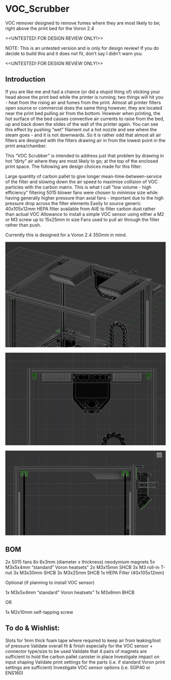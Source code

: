 # VOC_Scrubber
VOC remover designed to remove fumes where they are most likely to be; right above the print bed for the Voron 2.4



<<UNTESTED! FOR DESIGN REVIEW ONLY!>>

NOTE: This is an untested version and is only for design review! If you do decide to build this and it does not fit, don't say I didn't warn you. 

<<UNTESTED! FOR DESIGN REVIEW ONLY!>> 

## Introduction

If you are like me and had a chance (or did a stupid thing of) sticking your head above the print bed while the printer is running; two things will hit you - heat from the rising air and fumes from the print. Almost all printer filters open source or commercial does the same thing however, they are located near the print bed pulling air from the bottom. However when printing, the hot surface of the bed causes convective air currents to raise from the bed, up and back down the slides of the wall of the printer again. You can see this effect by pushing “wet” filament out a hot nozzle and see where the steam goes - and it is not downwards. So it is rather odd that almost all air filters are designed with the filters drawing air in from the lowest point in the print area/chamber. 

This  “VOC Scrubber” is intended to address just that problem by drawing in hot “dirty” air where they are most likely to go; at the top of the enclosed print space. The following are design choices made for this filter: 

Large quantity of carbon pallet to give longer mean-time-between-service of the filter and slowing down the air speed to maximise collision of VOC particles with the carbon matrix. This is what I call “low volume - high efficiency” filtering
5015 blower fans were chosen to minimise size while having generally higher pressure than axial fans - important due to the high pressure drop across the filter elements
Easily to source generic 40x105x12mm HEPA filter available from AliE to filter carbon dust rather than actual VOC
Allowance to install a simple VOC sensor using either a M2 or M3 screw up to  15x25mm in size
Fans used to pull air through the filter rather than push. 

Currently this is designed for a Voron 2.4 350mm in mind. 

![](Images/TopISO.JPG)

![](Images/Front.JPG)

![](Images/Side.JPG)

## BOM

2x 5015 fans
8x 6x3mm (diameter x thickness) neodymium magnets
5x M3x5x4mm “standard” Voron heatsets" 
2x M3x15mm SHCB
3x M3 roll-in T-nut
3x M3x30mm SHCB
3x M3x25mm SHCB
1x HEPA Filter (40x105x12mm)



Optional (if planning to install VOC sensor)

1x M3x5x4mm “standard” Voron heatsets" 
1x M3x6mm BHCB

OR

1x M2x10mm self-tapping screw



## To do & Wishlist:

Slots for 1mm thick foam tape where required to keep air from leaking/lost of pressure
Validate overall fit & finish especially for the VOC sensor + connector type/size to be used
Validate that 4 pairs of magnets are sufficient to hold the carbon pallet canister in place
Investigate impact on input shaping
Validate print settings for the parts (i.e. if standard Voron print settings are sufficient)
Investigate VOC sensor options (i.e. SGP40 or ENS160)
